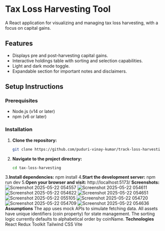 # Tax Loss Harvesting Tool

A React application for visualizing and managing tax loss harvesting, with a focus on capital gains.

## Features

- Displays pre and post-harvesting capital gains.
- Interactive holdings table with sorting and selection capabilities.
- Light and dark mode toggle.
- Expandable section for important notes and disclaimers.

## Setup Instructions
### Prerequisites

- Node.js (v14 or later)
- npm (v6 or later)
### Installation
1. **Clone the repository:**
   ```bash
   git clone https://github.com/puduri-vinay-kumar/track-loss-harvesting/
2. **Navigate to the project directory:**
   ```bash
   cd tax-loss-harvesting
3.**Install dependencies:**
  npm install
4.**Start the development server:**
npm run dev
5.**Open your browser and visit:**
http://localhost:5173/
**Screenshots:**
![Screenshot 2025-05-22 054557](https://github.com/user-attachments/assets/b72029d8-3438-4412-aba0-df754554246b)
![Screenshot 2025-05-22 054611](https://github.com/user-attachments/assets/4326b8f9-1cb6-4a22-bb1d-3b28ab281c26)
![Screenshot 2025-05-22 054622](https://github.com/user-attachments/assets/1d65ed0a-4055-451b-a223-a1e16b5325fc)
![Screenshot 2025-05-22 054651](https://github.com/user-attachments/assets/027cb04c-d316-4055-866e-27d3b1a0cd25)
![Screenshot 2025-05-22 055105](https://github.com/user-attachments/assets/b522eb54-f387-4752-a80a-9c8a643bbbda)
![Screenshot 2025-05-22 054720](https://github.com/user-attachments/assets/d2996e32-60d1-4225-b447-b9a32d27ab47)
![Screenshot 2025-05-22 054709](https://github.com/user-attachments/assets/ffe00d13-106e-4ce8-b98a-578a612d7027)
![Screenshot 2025-05-22 054636](https://github.com/user-attachments/assets/aca45b5a-98f4-4d0e-8d76-d26588dcbae0)
**Assumptions**
The app uses mock APIs to simulate fetching data.
All assets have unique identifiers (coin property) for state management.
The sorting logic currently defaults to alphabetical order by coinName.
**Technologies**
React
Redux Toolkit
Tailwind CSS
Vite


